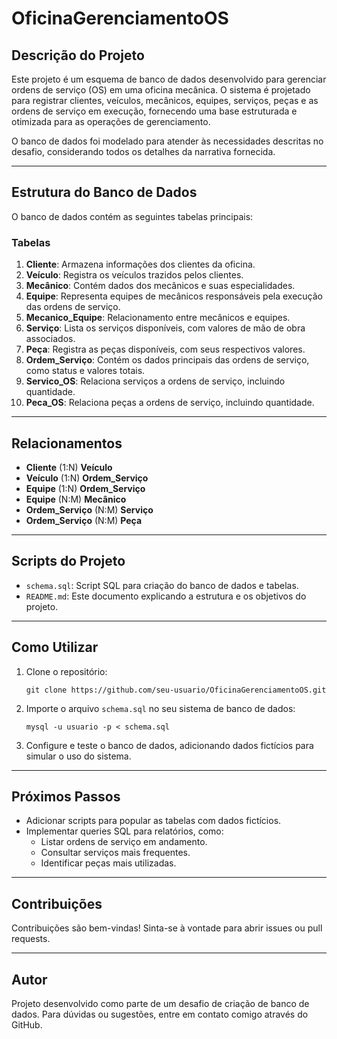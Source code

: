 # OficinaGerenciamentoOS

## Descrição do Projeto

Este projeto é um esquema de banco de dados desenvolvido para gerenciar ordens de serviço (OS) em uma oficina mecânica. O sistema é projetado para registrar clientes, veículos, mecânicos, equipes, serviços, peças e as ordens de serviço em execução, fornecendo uma base estruturada e otimizada para as operações de gerenciamento.

O banco de dados foi modelado para atender às necessidades descritas no desafio, considerando todos os detalhes da narrativa fornecida.

---

## Estrutura do Banco de Dados

O banco de dados contém as seguintes tabelas principais:

### Tabelas
1. **Cliente**: Armazena informações dos clientes da oficina.
2. **Veículo**: Registra os veículos trazidos pelos clientes.
3. **Mecânico**: Contém dados dos mecânicos e suas especialidades.
4. **Equipe**: Representa equipes de mecânicos responsáveis pela execução das ordens de serviço.
5. **Mecanico_Equipe**: Relacionamento entre mecânicos e equipes.
6. **Serviço**: Lista os serviços disponíveis, com valores de mão de obra associados.
7. **Peça**: Registra as peças disponíveis, com seus respectivos valores.
8. **Ordem_Serviço**: Contém os dados principais das ordens de serviço, como status e valores totais.
9. **Servico_OS**: Relaciona serviços a ordens de serviço, incluindo quantidade.
10. **Peca_OS**: Relaciona peças a ordens de serviço, incluindo quantidade.

---

## Relacionamentos

- **Cliente** (1:N) **Veículo**  
- **Veículo** (1:N) **Ordem_Serviço**  
- **Equipe** (1:N) **Ordem_Serviço**  
- **Equipe** (N:M) **Mecânico**  
- **Ordem_Serviço** (N:M) **Serviço**  
- **Ordem_Serviço** (N:M) **Peça**

---

## Scripts do Projeto

- ```schema.sql```: Script SQL para criação do banco de dados e tabelas.
- ```README.md```: Este documento explicando a estrutura e os objetivos do projeto.

---

## Como Utilizar

1. Clone o repositório:
   ```
   git clone https://github.com/seu-usuario/OficinaGerenciamentoOS.git
   ```
2. Importe o arquivo ```schema.sql``` no seu sistema de banco de dados:
   ```
   mysql -u usuario -p < schema.sql
   ```
3. Configure e teste o banco de dados, adicionando dados fictícios para simular o uso do sistema.

---

## Próximos Passos

- Adicionar scripts para popular as tabelas com dados fictícios.
- Implementar queries SQL para relatórios, como:
  - Listar ordens de serviço em andamento.
  - Consultar serviços mais frequentes.
  - Identificar peças mais utilizadas.

---

## Contribuições

Contribuições são bem-vindas! Sinta-se à vontade para abrir issues ou pull requests.

---

## Autor

Projeto desenvolvido como parte de um desafio de criação de banco de dados. Para dúvidas ou sugestões, entre em contato comigo através do GitHub.
